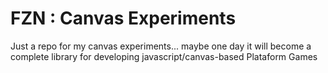 FZN : Canvas Experiments
=================

Just a repo for my canvas experiments... maybe one day it will become a complete library for developing javascript/canvas-based Plataform Games

